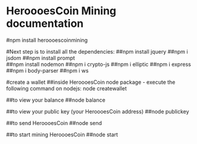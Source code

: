 # HeroooesCoin Mining documentation

#npm install heroooescoinmining

#Next step is to install all the dependencies:
##npm install jquery
##npm i jsdom
##npm install prompt     
##npm install nodemon 
##npm i crypto-js
##npm i elliptic
##npm i express
##npm i body-parser
##npm i ws

#create a wallet 
##inside HeroooesCoin node package - execute the following command on nodejs: node createwallet

##to view your balance 
##node balance

##to view your public key (your HeroooesCoin address)
##node publickey

##to send HeroooesCoin 
##node send

##to start mining HeroooesCoin 
##node start
